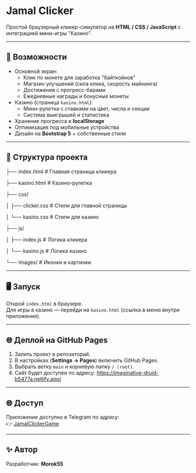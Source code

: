 # Jamal Clicker

Простой браузерный кликер-симулятор на **HTML / CSS / JavaScript** с интеграцией мини-игры "Казино".

---

## 🚀 Возможности
- Основной экран:
  - Клик по монете для заработка "байткойнов"
  - Магазин улучшений (сила клика, скорость майнинга)
  - Достижения с прогресс-барами
  - Ежедневные награды и бонусные монеты
- Казино (страница `kasino.html`):
  - Мини-рулетка с ставками на цвет, числа и секции
  - Система выигрышей и статистика
- Хранение прогресса в **localStorage**
- Оптимизация под мобильные устройства
- Дизайн на **Bootstrap 5** + собственные стили

---

## 📂 Структура проекта
├── index.html # Главная страница кликера

├── kasino.html # Казино-рулетка

├── css/

│ ├── clicker.css # Стили для главной страницы

│ └── kasino.css # Стили для казино

├── js/

│ ├── index.js # Логика кликера

│ └── kasino.js # Логика казино

└── images/ # Иконки и картинки

---

## 🖥️ Запуск
Открой `index.html` в браузере.  
Для игры в казино — перейди на `kasino.html` (ссылка в меню внутри приложения).

---

## 🌐 Деплой на GitHub Pages
1. Залить проект в репозиторий.
2. В настройках (**Settings → Pages**) включить GitHub Pages.
3. Выбрать ветку `main` и корневую папку `/ (root)`.
4. Сайт будет доступен по адресу: https://imaginative-druid-b5477a.netlify.app/

---

## 🌐 Доступ
Приложение доступно в Telegram по адресу:  
👉 [JamalClickerGame](https://t.me/bytecoin_clicker_bot)

---

## ✨ Автор
Разработчик: **Morok55**
